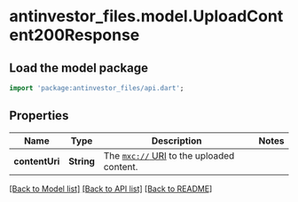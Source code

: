 # antinvestor_files.model.UploadContent200Response

## Load the model package
```dart
import 'package:antinvestor_files/api.dart';
```

## Properties
Name | Type | Description | Notes
------------ | ------------- | ------------- | -------------
**contentUri** | **String** | The [`mxc://` URI](/client-server-api/#matrix-content-mxc-uris) to the uploaded content. | 

[[Back to Model list]](../README.md#documentation-for-models) [[Back to API list]](../README.md#documentation-for-api-endpoints) [[Back to README]](../README.md)


